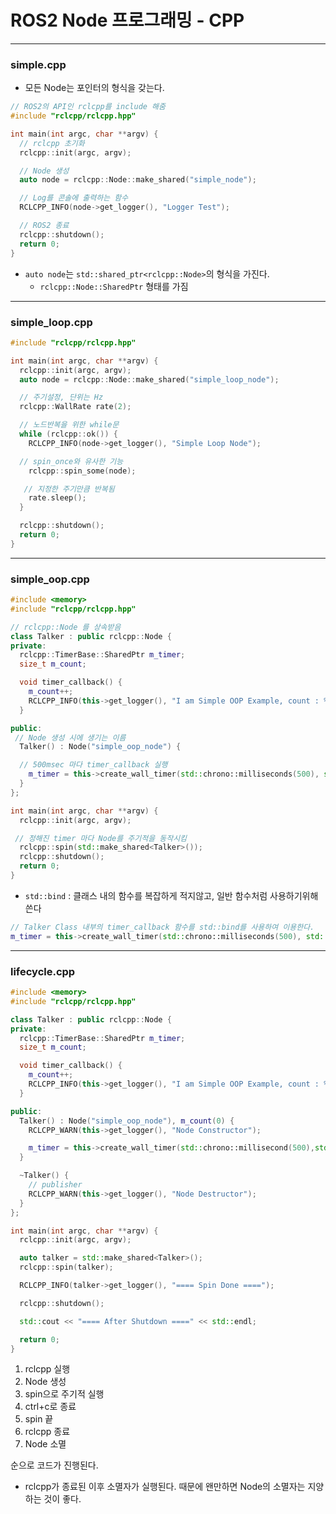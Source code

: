 # ROS2 Node 프로그래밍 - CPP

---

### simple.cpp

- 모든 Node는 포인터의 형식을 갖는다.

```C++
// ROS2의 API인 rclcpp를 include 해줌
#include "rclcpp/rclcpp.hpp"

int main(int argc, char **argv) {
  // rclcpp 초기화
  rclcpp::init(argc, argv);

  // Node 생성
  auto node = rclcpp::Node::make_shared("simple_node");

  // Log를 콘솔에 출력하는 함수
  RCLCPP_INFO(node->get_logger(), "Logger Test");

  // ROS2 종료
  rclcpp::shutdown();
  return 0;
}
```

- `auto node`는 `std::shared_ptr<rclcpp::Node>`의 형식을 가진다.
  - `rclcpp::Node::SharedPtr` 형태를 가짐

---

### simple_loop.cpp

```c++
#include "rclcpp/rclcpp.hpp"

int main(int argc, char **argv) {
  rclcpp::init(argc, argv);
  auto node = rclcpp::Node::make_shared("simple_loop_node");

  // 주기설정, 단위는 Hz
  rclcpp::WallRate rate(2);

  // 노드반복을 위한 while문
  while (rclcpp::ok()) {
    RCLCPP_INFO(node->get_logger(), "Simple Loop Node");

  // spin_once와 유사한 기능
    rclcpp::spin_some(node);

   // 지정한 주기만큼 반복됨
    rate.sleep();
  }

  rclcpp::shutdown();
  return 0;
}
```

---

### simple_oop.cpp

```c++
#include <memory>
#include "rclcpp/rclcpp.hpp"

// rclcpp::Node 를 상속받음
class Talker : public rclcpp::Node {
private:
  rclcpp::TimerBase::SharedPtr m_timer;
  size_t m_count;

  void timer_callback() {
    m_count++;
    RCLCPP_INFO(this->get_logger(), "I am Simple OOP Example, count : %d",m_count);
  }

public:
 // Node 생성 시에 생기는 이름
  Talker() : Node("simple_oop_node") {

  // 500msec 마다 timer_callback 실행
    m_timer = this->create_wall_timer(std::chrono::milliseconds(500), std::bind(&Talker::timer_callback, this));
  }
};

int main(int argc, char **argv) {
  rclcpp::init(argc, argv);

 // 정해진 timer 마다 Node를 주기적을 동작시킴
  rclcpp::spin(std::make_shared<Talker>());
  rclcpp::shutdown();
  return 0;
}
```

- `std::bind` : 클래스 내의 함수를 복잡하게 적지않고, 일반 함수처럼 사용하기위해 쓴다

```c++
// Talker Class 내부의 timer_callback 함수를 std::bind를 사용하여 이용한다.
m_timer = this->create_wall_timer(std::chrono::milliseconds(500), std::bind(&Talker::timer_callback, this));
```

---

### lifecycle.cpp

```c++
#include <memory>
#include "rclcpp/rclcpp.hpp"

class Talker : public rclcpp::Node {
private:
  rclcpp::TimerBase::SharedPtr m_timer;
  size_t m_count;

  void timer_callback() {
    m_count++;
    RCLCPP_INFO(this->get_logger(), "I am Simple OOP Example, count : %d",m_count);
  }

public:
  Talker() : Node("simple_oop_node"), m_count(0) {
    RCLCPP_WARN(this->get_logger(), "Node Constructor");

    m_timer = this->create_wall_timer(std::chrono::millisecond(500),std::bind(&Talker::timer_callback, this));
  }

  ~Talker() {
    // publisher
    RCLCPP_WARN(this->get_logger(), "Node Destructor");
  }
};

int main(int argc, char **argv) {
  rclcpp::init(argc, argv);

  auto talker = std::make_shared<Talker>();
  rclcpp::spin(talker);

  RCLCPP_INFO(talker->get_logger(), "==== Spin Done ====");

  rclcpp::shutdown();

  std::cout << "==== After Shutdown ====" << std::endl;

  return 0;
}

```

1. rclcpp 실행
2. Node 생성
3. spin으로 주기적 실행
4. ctrl+c로 종료
5. spin 끝
6. rclcpp 종료
7. Node 소멸

순으로 코드가 진행된다.

- rclcpp가 종료된 이후 소멸자가 실행된다. 때문에 왠만하면 Node의 소멸자는 지양하는 것이 좋다.
